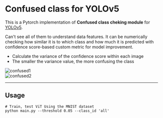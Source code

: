 # Confused class for YOLOv5
This is a Pytorch implementation of **Confused class cheking module** for [YOLOv5](https://github.com/ultralytics/yolov5).

Can't see all of them to understand data features. It can be numerically checking how similar it is to which class and how much it is predicted with confidence score-based custom metric for model improvement.

- Calculate the variance of the confidence score within each image
- The smaller the variance value, the more confusing the class

![confused1](https://user-images.githubusercontent.com/87693860/178217459-85d88a34-2dc9-4f6c-943e-170e84e530ba.PNG)
<br>
![confused2](https://user-images.githubusercontent.com/87693860/178217467-b8227dd7-7eea-4f88-86d8-437fcf646ec7.PNG)

---

## Usage
```
# Train, test ViT Using the MNIST dataset
python main.py --threshold 0.05 --class_id 'all' 
```
